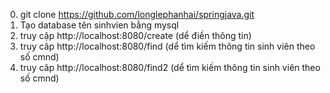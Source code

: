 0) git clone https://github.com/longlephanhai/springjava.git
1) Tạo database tên sinhvien bằng mysql
2) truy cập http://localhost:8080/create (dể điền thông tin)
3) truy câp http://localhost:8080/find (dể tìm kiếm thông tin sinh viên theo số cmnd)
4) truy câp http://localhost:8080/find2 (dể tìm kiếm thông tin sinh viên theo số cmnd)
